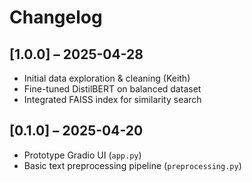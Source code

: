 # Changelog

## [1.0.0] – 2025-04-28
- Initial data exploration & cleaning (Keith)
- Fine-tuned DistilBERT on balanced dataset
- Integrated FAISS index for similarity search

## [0.1.0] – 2025-04-20
- Prototype Gradio UI (`app.py`)
- Basic text preprocessing pipeline (`preprocessing.py`)
